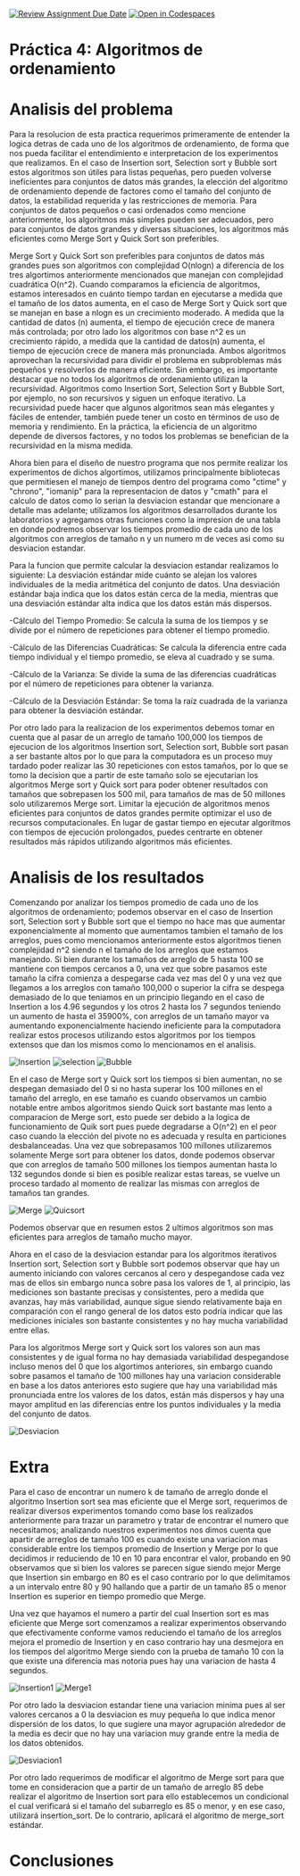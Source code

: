 [![Review Assignment Due Date](https://classroom.github.com/assets/deadline-readme-button-24ddc0f5d75046c5622901739e7c5dd533143b0c8e959d652212380cedb1ea36.svg)](https://classroom.github.com/a/ke8zCzPd)
[![Open in Codespaces](https://classroom.github.com/assets/launch-codespace-7f7980b617ed060a017424585567c406b6ee15c891e84e1186181d67ecf80aa0.svg)](https://classroom.github.com/open-in-codespaces?assignment_repo_id=13539625)
# Práctica 4: Algoritmos de ordenamiento
# Analisis del problema 

Para la resolucion de esta practica requerimos primeramente de entender la logica detras de cada uno de los algoritmos de ordenamiento, de forma que nos pueda facilitar el entendimiento e interpretacion de los experimentos que realizamos. En el caso de Insertion sort, Selection sort y Bubble sort estos algoritmos son útiles para listas pequeñas, pero pueden volverse ineficientes para conjuntos de datos más grandes, la elección del algoritmo de ordenamiento depende de factores como el tamaño del conjunto de datos, la estabilidad requerida y las restricciones de memoria. Para conjuntos de datos pequeños o casi ordenados como mencione anteriormente, los algoritmos más simples pueden ser adecuados, pero para conjuntos de datos grandes y diversas situaciones, los algoritmos más eficientes como Merge Sort y Quick Sort son preferibles.

Merge Sort y Quick Sort son preferibles para conjuntos de datos más grandes pues son algoritmos con complejidad  O(nlogn) a diferencia de los tres algortimos anteriormente mencionados que manejan con complejidad cuadrática O(n^2). Cuando comparamos la eficiencia de algoritmos, estamos interesados en cuánto tiempo tardan en ejecutarse a medida que el tamaño de los datos aumenta, en el caso de Merge Sort y Quick sort que se manejan en base a nlogn es un crecimiento moderado. A medida que la cantidad de datos (n) aumenta, el tiempo de ejecución crece de manera más controlada; por otro lado los algoritmos con base n^2 es un crecimiento rápido, a medida que la cantidad de datos(n) aumenta, el tiempo de ejecución crece de manera más pronunciada. Ambos algoritmos aprovechan la recursividad para dividir el problema en subproblemas más pequeños y resolverlos de manera eficiente. Sin embargo, es importante destacar que no todos los algoritmos de ordenamiento utilizan la recursividad. Algoritmos como Insertion Sort, Selection Sort y Bubble Sort, por ejemplo, no son recursivos y siguen un enfoque iterativo. La recursividad puede hacer que algunos algoritmos sean más elegantes y fáciles de entender, también puede tener un costo en términos de uso de memoria y rendimiento. En la práctica, la eficiencia de un algoritmo depende de diversos factores, y no todos los problemas se benefician de la recursividad en la misma medida.

Ahora bien para el diseño de nuestro programa que nos permite realizar los experimentos de dichos algortimos, utilizamos principalmente bibliotecas que permitiesen el manejo de tiempos dentro del programa como "ctime" y "chrono", "iomanip" para la representacion de datos y "cmath" para el calculo de datos como lo serian la desviacion estandar que mencionare a detalle mas adelante; utilizamos los algoritmos desarrollados durante los laboratorios y agregamos otras funciones como la impresion de una tabla en donde podremos observar los tiempos promedio de cada uno de los algoritmos con arreglos de tamaño n y un numero m de veces asi como su desviacion estandar.

Para la funcion que permite calcular la desviacion estandar realizamos lo siguiente: La desviación estándar mide cuánto se alejan los valores individuales de la media aritmética del conjunto de datos. Una desviación estándar baja indica que los datos están cerca de la media, mientras que una desviación estándar alta indica que los datos están más dispersos.

-Cálculo del Tiempo Promedio:
Se calcula la suma de los tiempos y se divide por el número de repeticiones para obtener el tiempo promedio.

-Cálculo de las Diferencias Cuadráticas:
Se calcula la diferencia entre cada tiempo individual y el tiempo promedio, se eleva al cuadrado y se suma.

-Cálculo de la Varianza:
Se divide la suma de las diferencias cuadráticas por el número de repeticiones para obtener la varianza.

-Cálculo de la Desviación Estándar:
Se toma la raíz cuadrada de la varianza para obtener la desviación estándar.

Por otro lado para la realizacion de los experimentos debemos tomar en cuenta que al pasar de un arreglo de tamaño 100,000 los tiempos de ejecucion de los algoritmos Insertion sort, Selection sort, Bubble sort pasan a ser bastante altos por lo que para la computadora es un proceso muy tardado poder realizar las 30 repeticiones con estos tamaños, por lo que se tomo la decision que a partir de este tamaño solo se ejecutarian los algoritmos Merge sort y Quick sort para poder obtener resultados con tamaños que sobrepasen los 500 mil, para tamaños de mas de 50 millones solo utilizaremos Merge sort. Limitar la ejecución de algoritmos menos eficientes para conjuntos de datos grandes permite optimizar el uso de recursos computacionales. En lugar de gastar tiempo en ejecutar algoritmos con tiempos de ejecución prolongados, puedes centrarte en obtener resultados más rápidos utilizando algoritmos más eficientes.

# Analisis de los resultados 

Comenzando por analizar los tiempos promedio de cada uno de los algoritmos de ordenamiento; podemos observar en el caso de Insertion sort, Selection sort y Bubble sort que el tiempo no hace mas que aumentar exponencialmente al momento que aumentamos tambien el tamaño de los arreglos, pues como mencionamos anteriormente estos algoritmos tienen complejidad n^2 siendo n el tamaño de los arreglos que estamos manejando. Si bien durante los tamaños de arreglo de 5 hasta 100 se mantiene con tiempos cercanos a 0, una vez que sobre pasamos este tamaño la cifra comienza a despegarse cada vez mas del 0 y una vez que llegamos a los arreglos con tamaño 100,000 o superior la cifra se despega demasiado de lo que teniamos en un principio llegando en el caso de Insertion a los 4.96 segundos y los otros 2 hasta los 7 segundos teniendo un aumento de hasta el 35900%, con arreglos de un tamaño mayor va aumentando exponencialmente haciendo ineficiente para la computadora realizar estos procesos utilizando estos algoritmos por los tiempos extensos que dan los mismos como lo mencionamos en el analisis. 

![Insertion](https://github.com/AGN-Teaching/practica-4-algoritmos-de-ordenamiento-gab0-21/assets/118947538/9a3efd19-f358-4f60-b1b1-0ad196ec2a18)
![selection](https://github.com/AGN-Teaching/practica-4-algoritmos-de-ordenamiento-gab0-21/assets/118947538/e1cf94a9-a7fb-4bcc-8ed2-d1d3df8bdbda)
![Bubble](https://github.com/AGN-Teaching/practica-4-algoritmos-de-ordenamiento-gab0-21/assets/118947538/a1e69fdf-311a-4dca-85aa-15d972628e98)

En el caso de Merge sort y Quick sort los tiempos si bien aumentan, no se despegan demasiado del 0 si no hasta superar los 100 millones en el tamaño del arreglo, en ese tamaño es cuando observamos un cambio notable entre ambos algoritmos siendo Quick sort bastante mas lento a comparacion de Merge sort, esto puede ser debido a la logica de funcionamiento de Quik sort pues puede degradarse a O(n^2) en el peor caso cuando la elección del pivote no es adecuada y resulta en particiones desbalanceadas. Una vez que sobrepasamos 100 millones utilizaremos solamente Merge sort para obtener los datos, donde podemos observar que con arreglos de tamaño 500 millones los tiempos aumentan hasta lo 132 segundos donde si bien es posible realizar estas tareas, se vuelve un proceso tardado al momento de realizar las mismas con arreglos de tamaños tan grandes.

![Merge](https://github.com/AGN-Teaching/practica-4-algoritmos-de-ordenamiento-gab0-21/assets/118947538/bda61e58-c7d0-463e-979c-09b3e99b53b9)
![Quicsort](https://github.com/AGN-Teaching/practica-4-algoritmos-de-ordenamiento-gab0-21/assets/118947538/14ff5d80-8298-4a18-989a-e0459e787723)

Podemos observar que en resumen estos 2 ultimos algoritmos son mas eficientes para arreglos de tamaño mucho mayor.

Ahora en el caso de la desviacion estandar para los algoritmos iterativos Insertion sort, Selection sort y Bubble sort podemos observar que hay un aumento iniciando con valores cercanos al cero y despegandose cada vez mas de ellos sin embargo nunca sobre pasa los valores de 1, al principio, las mediciones son bastante precisas y consistentes, pero a medida que avanzas, hay más variabilidad, aunque sigue siendo relativamente baja en comparación con el rango general de los datos esto podría indicar que las mediciones iniciales son bastante consistentes y no hay mucha variabilidad entre ellas. 

Para los algoritmos Merge sort y Quick sort los valores son aun mas consistentes y de igual forma no hay demasiada variabilidad despegandose incluso menos del 0 que los algortimos anteriores, sin embargo cuando sobre pasamos el tamaño de 100 millones hay una variacion considerable en base a los datos anteriores esto sugiere que hay una variabilidad más pronunciada entre los valores de los datos, están más dispersos y hay una mayor amplitud en las diferencias entre los puntos individuales y la media del conjunto de datos.

![Desviacion](https://github.com/AGN-Teaching/practica-4-algoritmos-de-ordenamiento-gab0-21/assets/118947538/ce8b6495-1b81-4ef3-95ee-171186b05ed8)

# Extra 
Para el caso de encontrar un numero k de tamaño de arreglo donde el algoritmo Insertion sort sea mas eficiente que el Merge sort, requerimos de realizar diversos experimentos tomando como base los realizados anteriormente para trazar un parametro y tratar de encontrar el numero que necesitamos; analizando nuestros experimentos nos dimos cuenta que apartir de arreglos de tamaño 100 es cuando existe una variacion mas considerable entre los tiempos promedio de Insertion y Merge por lo que decidimos ir reduciendo de 10 en 10 para encontrar el valor, probando en 90 observamos que si bien los valores se parecen sigue siendo mejor Merge que Insertion sin embargo en 80 es el caso contrario por lo que delimitamos a un intervalo entre 80 y 90 hallando que a partir de un tamaño 85 o menor Insertion es superior en tiempo promedio que Merge.

Una vez que hayamos el numero a partir del cual Insertion sort es mas eficiente que Merge sort comenzamos a realizar experimentos observando que efectivamente conforme vamos reduciendo el tamaño de los arreglos mejora el promedio de Insertion y en caso contrario hay una desmejora en los tiempos del algoritmo Merge siendo con la prueba de tamaño 10 con la que existe una diferencia mas notoria pues hay una variacion de hasta 4 segundos.

![Insertion1](https://github.com/AGN-Teaching/practica-4-algoritmos-de-ordenamiento-gab0-21/assets/118947538/3a537160-6c8f-4e2a-9fd2-a62cb677f52e)
![Merge1](https://github.com/AGN-Teaching/practica-4-algoritmos-de-ordenamiento-gab0-21/assets/118947538/57d64820-1a96-478b-ac7a-88cf2223eb6f)

Por otro lado la desviacion estandar tiene una variacion minima pues al ser valores cercanos a 0 la desviacion es muy pequeña lo que indica menor dispersión de los datos, lo que sugiere una mayor agrupación alrededor de la media es decir que no hay una variacion muy grande entre la media de los datos obtenidos.

![Desviacion1](https://github.com/AGN-Teaching/practica-4-algoritmos-de-ordenamiento-gab0-21/assets/118947538/ff694883-5859-435d-9662-02238608cbac)

Por otro lado requerimos de modificar el algoritmo de Merge sort para que tome en consideracion que a partir de un tamaño de arreglo 85 debe realizar el algoritmo de Insertion sort para ello establecemos un condicional el cual verificará si el tamaño del subarreglo es 85 o menor, y en ese caso, utilizará insertion_sort. De lo contrario, aplicará el algoritmo de merge_sort estándar.

# Conclusiones
